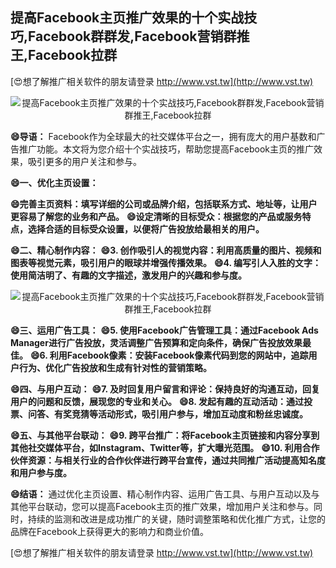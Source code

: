 ## **提高Facebook主页推广效果的十个实战技巧,Facebook群群发,Facebook营销群推王,Facebook拉群**

[😍想了解推广相关软件的朋友请登录 http://www.vst.tw](http://www.vst.tw)

 <center><img src="https://vst.tw/MP4/tuiguang/png/1.png" alt="提高Facebook主页推广效果的十个实战技巧,Facebook群群发,Facebook营销群推王,Facebook拉群"></center>

**😄导语：**
Facebook作为全球最大的社交媒体平台之一，拥有庞大的用户基数和广告推广功能。本文将为您介绍十个实战技巧，帮助您提高Facebook主页的推广效果，吸引更多的用户关注和参与。

**😄一、优化主页设置：**

**😄完善主页资料：填写详细的公司或品牌介绍，包括联系方式、地址等，让用户更容易了解您的业务和产品。**
**😄设定清晰的目标受众：根据您的产品或服务特点，选择合适的目标受众设置，以便将广告投放给最相关的用户。**

**😄二、精心制作内容：**
**😄3. 创作吸引人的视觉内容：利用高质量的图片、视频和图表等视觉元素，吸引用户的眼球并增强传播效果。**
**😄4. 编写引人入胜的文字：使用简洁明了、有趣的文字描述，激发用户的兴趣和参与度。**

 <center><img src="https://vst.tw/MP4/tuiguang/png/0.png" alt="提高Facebook主页推广效果的十个实战技巧,Facebook群群发,Facebook营销群推王,Facebook拉群"></center>

**😄三、运用广告工具：**
**😄5. 使用Facebook广告管理工具：通过Facebook Ads Manager进行广告投放，灵活调整广告预算和定向条件，确保广告投放效果最佳。**
**😄6. 利用Facebook像素：安装Facebook像素代码到您的网站中，追踪用户行为、优化广告投放和生成有针对性的营销策略。**

**😄四、与用户互动：**
**😄7. 及时回复用户留言和评论：保持良好的沟通互动，回复用户的问题和反馈，展现您的专业和关心。**
**😄8. 发起有趣的互动活动：通过投票、问答、有奖竞猜等活动形式，吸引用户参与，增加互动度和粉丝忠诚度。**

**😄五、与其他平台联动：**
**😄9. 跨平台推广：将Facebook主页链接和内容分享到其他社交媒体平台，如Instagram、Twitter等，扩大曝光范围。**
**😄10. 利用合作伙伴资源：与相关行业的合作伙伴进行跨平台宣传，通过共同推广活动提高知名度和用户参与度。**

**😄结语：**
通过优化主页设置、精心制作内容、运用广告工具、与用户互动以及与其他平台联动，您可以提高Facebook主页的推广效果，增加用户关注和参与。同时，持续的监测和改进是成功推广的关键，随时调整策略和优化推广方式，让您的品牌在Facebook上获得更大的影响力和商业价值。

[😍想了解推广相关软件的朋友请登录 http://www.vst.tw](http://www.vst.tw)



